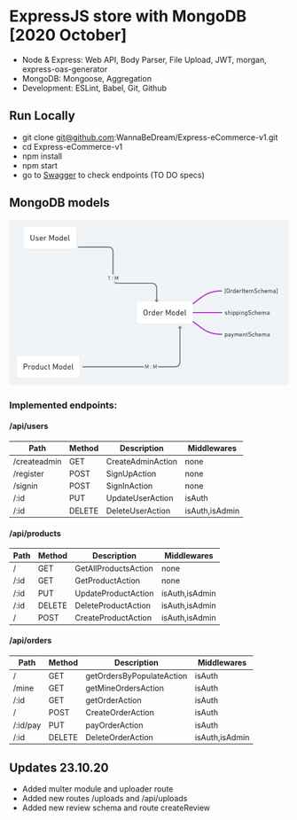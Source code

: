 # ExpressJS store with MongoDB [2020 October]

- <span style="fontWeight: bold" >Node & Express</span>: Web API, Body Parser, File Upload, JWT, morgan, express-oas-generator
- <span style="fontWeight: bold" >MongoDB</span>: Mongoose, Aggregation
- <span style="fontWeight: bold" >Development</span>: ESLint, Babel, Git, Github

## Run Locally

- git clone git@github.com:WannaBeDream/Express-eCommerce-v1.git
- cd Express-eCommerce-v1
- npm install
- npm start
- go to <a href="http://localhost:8000/api-docs/">Swagger</a> to check endpoints (TO DO specs)


## MongoDB models 
<div align="center">
<img src="https://github.com/WannaBeDream/Express-eCommerce-v1/blob/main/dbModels.png" width="600" alt="db models" />
</div>


### Implemented endpoints:

#### /api/users
Path | Method | Description | Middlewares
---|---|---|---
/createadmin | GET | CreateAdminAction | none
/register | POST | SignUpAction | none
/signin | POST | SignInAction | none
/:id | PUT | UpdateUserAction | isAuth
/:id | DELETE | DeleteUserAction | isAuth,isAdmin

#### /api/products
Path | Method | Description | Middlewares
---|---|---|---
/ | GET | GetAllProductsAction | none
/:id | GET | GetProductAction | none
/:id | PUT | UpdateProductAction | isAuth,isAdmin
/:id | DELETE | DeleteProductAction | isAuth,isAdmin
/ | POST | CreateProductAction | isAuth,isAdmin

#### /api/orders
Path | Method | Description | Middlewares
---|---|---|---
/ | GET | getOrdersByPopulateAction | isAuth
/mine | GET | getMineOrdersAction | isAuth
/:id | GET | getOrderAction | isAuth
/ | POST | CreateOrderAction | isAuth
/:id/pay | PUT | payOrderAction | isAuth
/:id | DELETE | DeleteOrderAction | isAuth,isAdmin




## Updates 23.10.20
- Added multer module and uploader route 
- Added new routes /uploads and /api/uploads
- Added new review schema and route createReview
